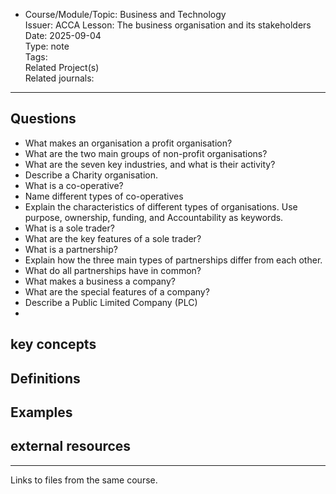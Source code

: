 * Course/Module/Topic: Business and Technology   
Issuer: ACCA
Lesson: The business organisation and its stakeholders   
Date: 2025-09-04  
Type: note  
Tags:  
Related Project(s)  
Related journals:
---------------

## Questions  
* What makes an organisation a profit organisation?
* What are the two main groups of non-profit organisations?
* What are the seven key industries, and what is their activity?
* Describe a Charity organisation.
* What is a co-operative?
* Name different types of co-operatives
* Explain the characteristics of different types of organisations.
  Use purpose, ownership, funding, and Accountability as keywords.
* What is a sole trader?
* What are the key features of a sole trader?
* What is a partnership? 
* Explain how the three main types of partnerships differ from each other.
* What do all partnerships have in common?
* What makes a business a company? 
* What are the special features of a company?
* Describe a Public Limited Company (PLC)
* 

## key concepts  

## Definitions 

## Examples

## external resources 


-------------------
Links to files from the same course.
